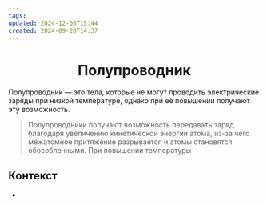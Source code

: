 ```yaml
---
tags: 
updated: 2024-12-06T15:44
created: 2024-09-20T14:37
---
```

<center> <h1> <b> Полупроводник </b> </h1> </center>
Полупроводник — это тела, которые не могут проводить электрические заряды при низкой температуре, однако при её повышении получают эту возможность.
 
> Полупроводники получают возможность передавать заряд благодаря увеличению кинетической энергии атома, из-за чего межатомное притяжение разрывается и атомы становятся обособленными. При повышении температуры 


## Контекст
- 

